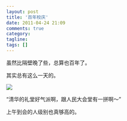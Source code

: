 ```yaml
---
layout: post
title: '百年校庆'
date: 2011-04-24 21:09
comments: true
category:
tagline:
tags: []
---
```


虽然比隔壁晚了些，总算也百年了。

其实总有这么一天的。

[![](http://qingpei.me/images/in_post/Tsinghua100_Logo.jpg)](/?p=38016)

“清华的礼堂好气派啊，跟人民大会堂有一拼啊～”

上午到会的人级别也真够高的。
